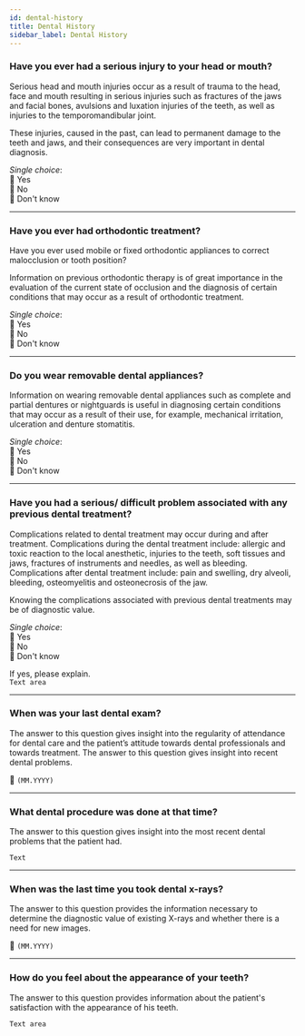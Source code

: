 ```yaml
---
id: dental-history
title: Dental History
sidebar_label: Dental History
---
```


### Have you ever had a serious injury to your head or mouth?

Serious head and mouth injuries occur as a result of trauma to the head, face and mouth resulting in serious injuries such as fractures of the jaws and facial bones, avulsions and luxation injuries of the teeth, as well as injuries to the temporomandibular joint.

These injuries, caused in the past, can lead to permanent damage to the teeth and jaws, and their consequences are very important in dental diagnosis. 

*Single choice*:  
🔘 Yes  
🔘 No  
🔘 Don't know

---

### Have you ever had orthodontic treatment?

Have you ever used mobile or fixed orthodontic appliances to correct malocclusion or tooth position?

Information on previous orthodontic therapy is of great importance in the evaluation of the current state of occlusion and the diagnosis of certain conditions that may occur as a result of orthodontic treatment.

*Single choice*:  
🔘 Yes  
🔘 No  
🔘 Don't know

---

### Do you wear removable dental appliances?  

Information on wearing removable dental appliances such as complete and partial dentures or nightguards is  useful in diagnosing certain conditions that may occur as a result of their use, for example,  mechanical irritation, ulceration and denture stomatitis.

*Single choice*:  
🔘 Yes  
🔘 No  
🔘 Don't know

---

### Have you had a serious/ difficult problem associated with any previous dental treatment?

Complications related to dental treatment may occur during and after treatment. Complications during the dental treatment include: allergic and toxic reaction to the local anesthetic, injuries to the teeth, soft tissues and jaws, fractures of instruments and needles, as well as bleeding.  Complications after dental treatment include: pain and swelling, dry alveoli, bleeding, osteomyelitis and osteonecrosis of the jaw.

Knowing the complications associated with previous dental treatments may be of diagnostic value.

*Single choice*:  
🔘 Yes  
🔘 No  
🔘 Don't know

If yes, please explain.  
`Text area`

---

### When was your last dental exam?

The answer to this question gives insight into the regularity of attendance for dental care and the patient’s attitude towards dental professionals and towards treatment.
The answer to this question gives insight into recent dental problems.

:calendar: `(MM.YYYY)`

---

### What dental procedure was done at that time?

The answer to this question gives insight into the most recent dental problems that the patient had.

`Text`

---

### When was the last time you took dental x-rays?

The answer to this question provides the information necessary to determine the diagnostic value of existing X-rays and whether there is a need for new images.

:calendar: `(MM.YYYY)`

---

### How do you feel about the appearance of your teeth?

The answer to this question provides information about the patient's satisfaction with the appearance of his teeth.

`Text area`
